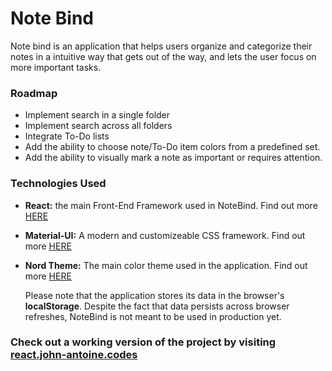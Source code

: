 # Note Bind

<!-- a [Google Keep](https://keep.google.com/) clone, done with [ReactJS](https://reactjs.org/) as a practice project. This project was part of [The Complete Web Development Bootcamp](https://www.udemy.com/course/the-complete-web-development-bootcamp/) by [Angela Yu](https://uk.linkedin.com/in/angela-yu-963a584b) -->

Note bind is an application that helps users organize and categorize their notes in a intuitive way that gets out of the way, and lets the user focus on more important tasks.

### Roadmap

- Implement search in a single folder
- Implement search across all folders
- Integrate To-Do lists
- Add the ability to choose note/To-Do item colors from a predefined set.
- Add the ability to visually mark a note as important or requires attention.

### Technologies Used

- **React:** the main Front-End Framework used in NoteBind. Find out more [HERE](https://material-ui.com/)
- **Material-UI:** A modern and customizeable CSS framework. Find out more [HERE](https://material-ui.com/)
- **Nord Theme:** The main color theme used in the application. Find out more [HERE](https://www.nordtheme.com/)

  Please note that the application stores its data in the browser's **localStorage**. Despite the fact that data persists across browser refreshes, NoteBind is not meant to be used in production yet.

### Check out a working version of the project by visiting [react.john-antoine.codes](https://react.john-antoine.codes)
